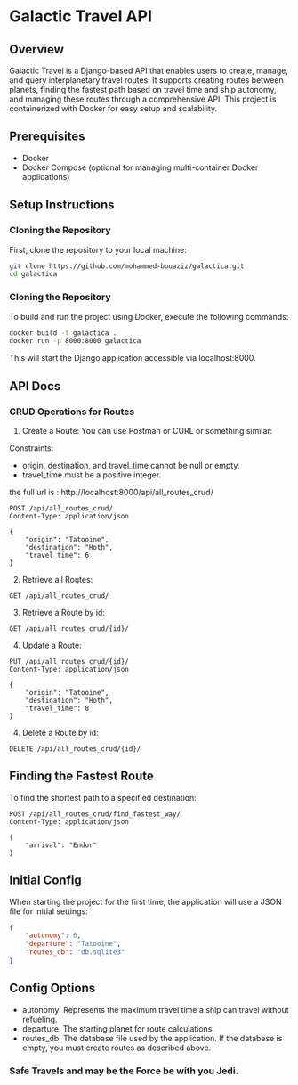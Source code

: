 # Galactic Travel API

## Overview
Galactic Travel is a Django-based API that enables users to create, manage, and query interplanetary travel routes. It supports creating routes between planets, finding the fastest path based on travel time and ship autonomy, and managing these routes through a comprehensive API. This project is containerized with Docker for easy setup and scalability.

## Prerequisites
- Docker
- Docker Compose (optional for managing multi-container Docker applications)

## Setup Instructions

### Cloning the Repository
First, clone the repository to your local machine:
```bash
git clone https://github.com/mohammed-bouaziz/galactica.git
cd galactica
```


### Cloning the Repository
To build and run the project using Docker, execute the following commands:
```bash
docker build -t galactica .
docker run -p 8000:8000 galactica
```
This will start the Django application accessible via localhost:8000.

## API Docs
### CRUD Operations for Routes

1. Create a Route: You can use Postman or CURL or something similar:

Constraints:

- origin, destination, and travel_time cannot be null or empty.
- travel_time must be a positive integer.

the full url is : http://localhost:8000/api/all_routes_crud/

```http
POST /api/all_routes_crud/
Content-Type: application/json

{
    "origin": "Tatooine",
    "destination": "Hoth",
    "travel_time": 6
}
```

2. Retrieve all Routes:

```http
GET /api/all_routes_crud/
```

3. Retrieve a Route by id:

```http
GET /api/all_routes_crud/{id}/
```

4. Update a Route:

```http
PUT /api/all_routes_crud/{id}/
Content-Type: application/json

{
    "origin": "Tatooine",
    "destination": "Hoth",
    "travel_time": 8
}
```

4. Delete a Route by id:

```http
DELETE /api/all_routes_crud/{id}/
```
## Finding the Fastest Route

To find the shortest path to a specified destination:

```http
POST /api/all_routes_crud/find_fastest_way/
Content-Type: application/json

{
    "arrival": "Endor"
}
```

## Initial Config

When starting the project for the first time, the application will use a JSON file for initial settings:

```json
{
    "autonomy": 6,
    "departure": "Tatooine",
    "routes_db": "db.sqlite3"
}
```
## Config Options

- autonomy: Represents the maximum travel time a ship can travel without refueling.
- departure: The starting planet for route calculations.
- routes_db: The database file used by the application. If the database is empty, you must create routes as described above.

### Safe Travels and may be the Force be with you Jedi.